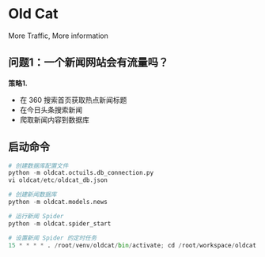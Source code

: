 Old Cat
=======

More Traffic, More information

问题1：一个新闻网站会有流量吗？
----------------
**策略1.**
- 在 360 搜索首页获取热点新闻标题
- 在今日头条搜索新闻
- 爬取新闻内容到数据库  


启动命令
----
```python
# 创建数据库配置文件
python -m oldcat.octuils.db_connection.py
vi oldcat/etc/oldcat_db.json

# 创建新闻数据库
python -m oldcat.models.news

# 运行新闻 Spider
python -m oldcat.spider_start

# 设置新闻 Spider 的定时任务
15 * * * * . /root/venv/oldcat/bin/activate; cd /root/workspace/oldcat; python -m oldcat.spider_start >log/oldcat.log 2>&1
```
